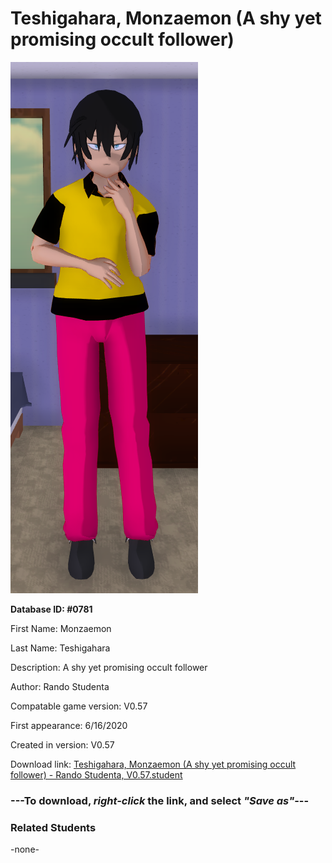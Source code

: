 # Teshigahara, Monzaemon (A shy yet promising occult follower)

<img src="../../Files/Images/Teshigahara, Monzaemon (A shy yet promising occult follower).png" title="Teshigahara, Monzaemon (A shy yet promising occult follower) - Rando Studenta, V0.57">

**Database ID: #0781**

First Name: Monzaemon

Last Name: Teshigahara

Description: A shy yet promising occult follower

Author: Rando Studenta

Compatable game version: V0.57

First appearance: 6/16/2020

Created in version: V0.57

Download link: <a href="https://raw.githubusercontent.com/Arbiter1223/Daigaku-Gurashi-Custom-Students/master/Files/Student%20Files/Teshigahara%2C%20Monzaemon%20(A%20shy%20yet%20promising%20occult%20follower)%20-%20Rando%20Studenta%2C%20V0.57.student">Teshigahara, Monzaemon (A shy yet promising occult follower) - Rando Studenta, V0.57.student</a>

### ---**To download, _right-click_ the link, and select _"Save as"_**---

### Related Students

-none-
